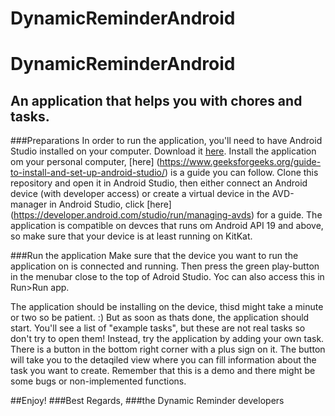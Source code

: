 # DynamicReminderAndroid
# DynamicReminderAndroid
## An application that helps you with chores and tasks.

###Preparations
In order to run the application, you'll need to have Android Studio installed on your computer.
Download it [here](https://developer.android.com/studio/?gclid=Cj0KCQjwhtT1BRCiARIsAGlY51Ix05T9dPbBpxcUlt1wQNHyMgQdud43W6Q1AN9Al07qbkZZKz6t9bEaAneOEALw_wcB&gclsrc=aw.ds).
Install the application om your personal computer, [here] (https://www.geeksforgeeks.org/guide-to-install-and-set-up-android-studio/) is a guide you can follow.
Clone this repository and open it in Android Studio, then either connect an Android device (with developer access) or create a virtual device in the AVD-manager in Android Studio, click [here] (https://developer.android.com/studio/run/managing-avds) for a guide. The application is compatible on devces that runs om Android API 19 and above, so make sure that your device is at least running on KitKat.

###Run the application
Make sure that the device you want to run the application on is connected and running. Then press the green play-button in the menubar close to the top of Adroid Studio. Yoc can also access this in Run>Run app.

The application should be installing on the device, thisd might take a minute or two so be patient. :) But as soon as thats done, the application should start. You'll see a list of "example tasks", but these are not real tasks so don't try to open them! Instead, try the application by adding your own task. There is a button in the bottom right corner with a plus sign on it. The button will take you to the detaqiled view where you can fill information about the task you want to create. Remember that this is a demo and there might be some bugs or non-implemented functions.

##Enjoy!
###Best Regards,
###the Dynamic Reminder developers
